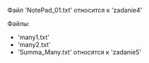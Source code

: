 Файл 'NotePad_01.txt' относится к 'zadanie4'

Файлы: 
* 'many1.txt'
* 'many2.txt'
* 'Summa_Many.txt'
относятся к 'zadanie5'

